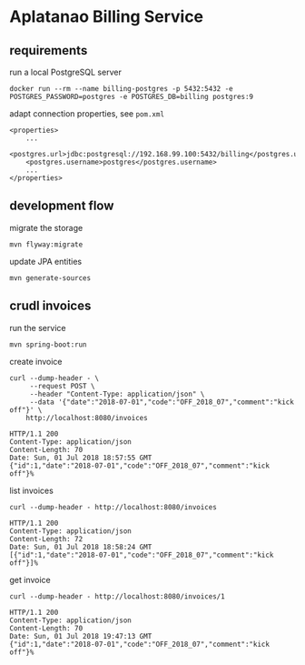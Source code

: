# Aplatanao Billing Service

## requirements

run a local PostgreSQL server

    docker run --rm --name billing-postgres -p 5432:5432 -e POSTGRES_PASSWORD=postgres -e POSTGRES_DB=billing postgres:9

adapt connection properties, see `pom.xml`

    <properties>
        ...
        <postgres.url>jdbc:postgresql://192.168.99.100:5432/billing</postgres.url>
        <postgres.username>postgres</postgres.username>
        ...
    </properties>

## development flow

migrate the storage

    mvn flyway:migrate

update JPA entities

    mvn generate-sources

## crudl invoices

run the service

    mvn spring-boot:run

create invoice

    curl --dump-header - \
         --request POST \
         --header "Content-Type: application/json" \
         --data '{"date":"2018-07-01","code":"OFF_2018_07","comment":"kick off"}' \
        http://localhost:8080/invoices

    HTTP/1.1 200
    Content-Type: application/json
    Content-Length: 70
    Date: Sun, 01 Jul 2018 18:57:55 GMT
    {"id":1,"date":"2018-07-01","code":"OFF_2018_07","comment":"kick off"}%

list invoices

    curl --dump-header - http://localhost:8080/invoices

    HTTP/1.1 200
    Content-Type: application/json
    Content-Length: 72
    Date: Sun, 01 Jul 2018 18:58:24 GMT
    [{"id":1,"date":"2018-07-01","code":"OFF_2018_07","comment":"kick off"}]%

get invoice

    curl --dump-header - http://localhost:8080/invoices/1

    HTTP/1.1 200
    Content-Type: application/json
    Content-Length: 70
    Date: Sun, 01 Jul 2018 19:47:13 GMT
    {"id":1,"date":"2018-07-01","code":"OFF_2018_07","comment":"kick off"}%


